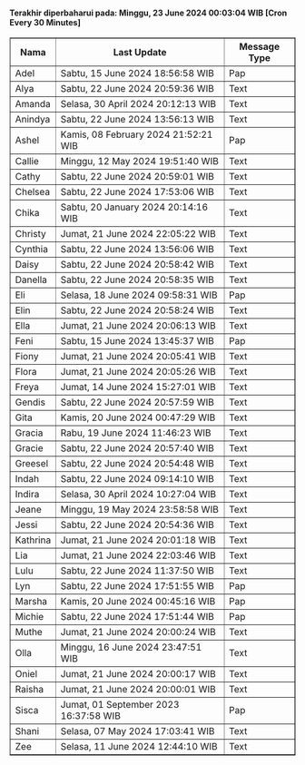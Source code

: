 #### Terakhir diperbaharui pada: Minggu, 23 June 2024 00:03:04 WIB [Cron Every 30 Minutes]

<table border='1'><tr><th>Nama</th><th>Last Update</th><th>Message Type</th></tr><tr><td>Adel</td><td>Sabtu, 15 June 2024 18:56:58 WIB</td><td>Pap</td></tr><tr><td>Alya</td><td>Sabtu, 22 June 2024 20:59:36 WIB</td><td>Text</td></tr><tr><td>Amanda</td><td>Selasa, 30 April 2024 20:12:13 WIB</td><td>Text</td></tr><tr><td>Anindya</td><td>Sabtu, 22 June 2024 13:56:13 WIB</td><td>Text</td></tr><tr><td>Ashel</td><td>Kamis, 08 February 2024 21:52:21 WIB</td><td>Pap</td></tr><tr><td>Callie</td><td>Minggu, 12 May 2024 19:51:40 WIB</td><td>Text</td></tr><tr><td>Cathy</td><td>Sabtu, 22 June 2024 20:59:01 WIB</td><td>Text</td></tr><tr><td>Chelsea</td><td>Sabtu, 22 June 2024 17:53:06 WIB</td><td>Text</td></tr><tr><td>Chika</td><td>Sabtu, 20 January 2024 20:14:16 WIB</td><td>Text</td></tr><tr><td>Christy</td><td>Jumat, 21 June 2024 22:05:22 WIB</td><td>Text</td></tr><tr><td>Cynthia</td><td>Sabtu, 22 June 2024 13:56:06 WIB</td><td>Text</td></tr><tr><td>Daisy</td><td>Sabtu, 22 June 2024 20:58:42 WIB</td><td>Text</td></tr><tr><td>Danella</td><td>Sabtu, 22 June 2024 20:58:35 WIB</td><td>Text</td></tr><tr><td>Eli</td><td>Selasa, 18 June 2024 09:58:31 WIB</td><td>Pap</td></tr><tr><td>Elin</td><td>Sabtu, 22 June 2024 20:58:24 WIB</td><td>Text</td></tr><tr><td>Ella</td><td>Jumat, 21 June 2024 20:06:13 WIB</td><td>Text</td></tr><tr><td>Feni</td><td>Sabtu, 15 June 2024 13:45:37 WIB</td><td>Pap</td></tr><tr><td>Fiony</td><td>Jumat, 21 June 2024 20:05:41 WIB</td><td>Text</td></tr><tr><td>Flora</td><td>Jumat, 21 June 2024 20:05:26 WIB</td><td>Text</td></tr><tr><td>Freya</td><td>Jumat, 14 June 2024 15:27:01 WIB</td><td>Text</td></tr><tr><td>Gendis</td><td>Sabtu, 22 June 2024 20:57:59 WIB</td><td>Text</td></tr><tr><td>Gita</td><td>Kamis, 20 June 2024 00:47:29 WIB</td><td>Text</td></tr><tr><td>Gracia</td><td>Rabu, 19 June 2024 11:46:23 WIB</td><td>Text</td></tr><tr><td>Gracie</td><td>Sabtu, 22 June 2024 20:57:40 WIB</td><td>Text</td></tr><tr><td>Greesel</td><td>Sabtu, 22 June 2024 20:54:48 WIB</td><td>Text</td></tr><tr><td>Indah</td><td>Sabtu, 22 June 2024 09:14:10 WIB</td><td>Text</td></tr><tr><td>Indira</td><td>Selasa, 30 April 2024 10:27:04 WIB</td><td>Text</td></tr><tr><td>Jeane</td><td>Minggu, 19 May 2024 23:58:58 WIB</td><td>Text</td></tr><tr><td>Jessi</td><td>Sabtu, 22 June 2024 20:54:36 WIB</td><td>Text</td></tr><tr><td>Kathrina</td><td>Jumat, 21 June 2024 20:01:18 WIB</td><td>Text</td></tr><tr><td>Lia</td><td>Jumat, 21 June 2024 22:03:46 WIB</td><td>Text</td></tr><tr><td>Lulu</td><td>Sabtu, 22 June 2024 11:37:50 WIB</td><td>Text</td></tr><tr><td>Lyn</td><td>Sabtu, 22 June 2024 17:51:55 WIB</td><td>Pap</td></tr><tr><td>Marsha</td><td>Kamis, 20 June 2024 00:45:16 WIB</td><td>Pap</td></tr><tr><td>Michie</td><td>Sabtu, 22 June 2024 17:51:44 WIB</td><td>Pap</td></tr><tr><td>Muthe</td><td>Jumat, 21 June 2024 20:00:24 WIB</td><td>Text</td></tr><tr><td>Olla</td><td>Minggu, 16 June 2024 23:47:51 WIB</td><td>Text</td></tr><tr><td>Oniel</td><td>Jumat, 21 June 2024 20:00:17 WIB</td><td>Text</td></tr><tr><td>Raisha</td><td>Jumat, 21 June 2024 20:00:01 WIB</td><td>Text</td></tr><tr><td>Sisca</td><td>Jumat, 01 September 2023 16:37:58 WIB</td><td>Pap</td></tr><tr><td>Shani</td><td>Selasa, 07 May 2024 17:03:41 WIB</td><td>Text</td></tr><tr><td>Zee</td><td>Selasa, 11 June 2024 12:44:10 WIB</td><td>Text</td></tr></table>